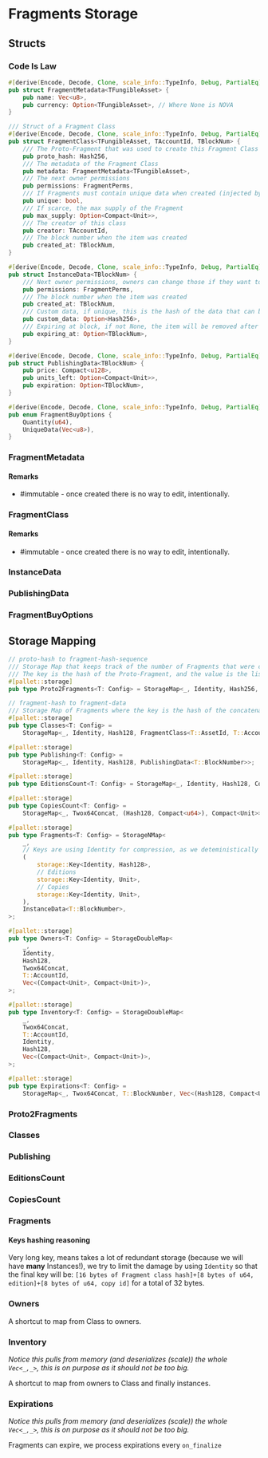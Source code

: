 # Fragments Storage
## Structs
### Code Is Law
```rust
#[derive(Encode, Decode, Clone, scale_info::TypeInfo, Debug, PartialEq)]
pub struct FragmentMetadata<TFungibleAsset> {
	pub name: Vec<u8>,
	pub currency: Option<TFungibleAsset>, // Where None is NOVA
}

/// Struct of a Fragment Class
#[derive(Encode, Decode, Clone, scale_info::TypeInfo, Debug, PartialEq)]
pub struct FragmentClass<TFungibleAsset, TAccountId, TBlockNum> {
	/// The Proto-Fragment that was used to create this Fragment Class
	pub proto_hash: Hash256,
	/// The metadata of the Fragment Class
	pub metadata: FragmentMetadata<TFungibleAsset>,
	/// The next owner permissions
	pub permissions: FragmentPerms,
	/// If Fragments must contain unique data when created (injected by buyers, validated by the system)
	pub unique: bool,
	/// If scarce, the max supply of the Fragment
	pub max_supply: Option<Compact<Unit>>,
	/// The creator of this class
	pub creator: TAccountId,
	/// The block number when the item was created
	pub created_at: TBlockNum,
}

#[derive(Encode, Decode, Clone, scale_info::TypeInfo, Debug, PartialEq)]
pub struct InstanceData<TBlockNum> {
	/// Next owner permissions, owners can change those if they want to more restrictive ones, never more permissive
	pub permissions: FragmentPerms,
	/// The block number when the item was created
	pub created_at: TBlockNum,
	/// Custom data, if unique, this is the hash of the data that can be fetched using bitswap directly on our nodes
	pub custom_data: Option<Hash256>,
	/// Expiring at block, if not None, the item will be removed after this date
	pub expiring_at: Option<TBlockNum>,
}

#[derive(Encode, Decode, Clone, scale_info::TypeInfo, Debug, PartialEq)]
pub struct PublishingData<TBlockNum> {
	pub price: Compact<u128>,
	pub units_left: Option<Compact<Unit>>,
	pub expiration: Option<TBlockNum>,
}

#[derive(Encode, Decode, Clone, scale_info::TypeInfo, Debug, PartialEq)]
pub enum FragmentBuyOptions {
	Quantity(u64),
	UniqueData(Vec<u8>),
}
```
### FragmentMetadata
#### Remarks
* #immutable - once created there is no way to edit, intentionally.
### FragmentClass
#### Remarks
* #immutable - once created there is no way to edit, intentionally.
### InstanceData
### PublishingData
### FragmentBuyOptions
## Storage Mapping
```rust
// proto-hash to fragment-hash-sequence
/// Storage Map that keeps track of the number of Fragments that were created using a Proto-Fragment.
/// The key is the hash of the Proto-Fragment, and the value is the list of hash of the Fragments
#[pallet::storage]
pub type Proto2Fragments<T: Config> = StorageMap<_, Identity, Hash256, Vec<Hash128>>;

// fragment-hash to fragment-data
/// Storage Map of Fragments where the key is the hash of the concatenation of its corresponding Proto-Fragment and the name of the Fragment, and the value is the Fragment struct of the Fragment
#[pallet::storage]
pub type Classes<T: Config> =
	StorageMap<_, Identity, Hash128, FragmentClass<T::AssetId, T::AccountId>>;

#[pallet::storage]
pub type Publishing<T: Config> =
	StorageMap<_, Identity, Hash128, PublishingData<T::BlockNumber>>;

#[pallet::storage]
pub type EditionsCount<T: Config> = StorageMap<_, Identity, Hash128, Compact<Unit>>;

#[pallet::storage]
pub type CopiesCount<T: Config> =
	StorageMap<_, Twox64Concat, (Hash128, Compact<u64>), Compact<Unit>>;

#[pallet::storage]
pub type Fragments<T: Config> = StorageNMap<
	_,
	// Keys are using Identity for compression, as we deteministically create fragments
	(
		storage::Key<Identity, Hash128>,
		// Editions
		storage::Key<Identity, Unit>,
		// Copies
		storage::Key<Identity, Unit>,
	),
	InstanceData<T::BlockNumber>,
>;

#[pallet::storage]
pub type Owners<T: Config> = StorageDoubleMap<
	_,
	Identity,
	Hash128,
	Twox64Concat,
	T::AccountId,
	Vec<(Compact<Unit>, Compact<Unit>)>,
>;

#[pallet::storage]
pub type Inventory<T: Config> = StorageDoubleMap<
	_,
	Twox64Concat,
	T::AccountId,
	Identity,
	Hash128,
	Vec<(Compact<Unit>, Compact<Unit>)>,
>;

#[pallet::storage]
pub type Expirations<T: Config> =
	StorageMap<_, Twox64Concat, T::BlockNumber, Vec<(Hash128, Compact<Unit>, Compact<Unit>)>>;
```
### Proto2Fragments
### Classes
### Publishing
### EditionsCount
### CopiesCount
### Fragments
#### Keys hashing reasoning
Very long key, means takes a lot of redundant storage (because we will have **many** Instances!), we try to limit the  damage by using `Identity` so that the final key will be:
`[16 bytes of Fragment class hash]+[8 bytes of u64, edition]+[8 bytes of u64, copy id]` for a total of 32 bytes.
### Owners
A shortcut to map from Class to owners.
### Inventory
*Notice this pulls from memory (and deserializes (scale)) the whole `Vec<_,_>`, this is on purpose as it should not be too big.*

A shortcut to map from owners to Class and finally instances.
### Expirations
*Notice this pulls from memory (and deserializes (scale)) the whole `Vec<_,_>`, this is on purpose as it should not be too big.*

Fragments can expire, we process expirations every `on_finalize`
